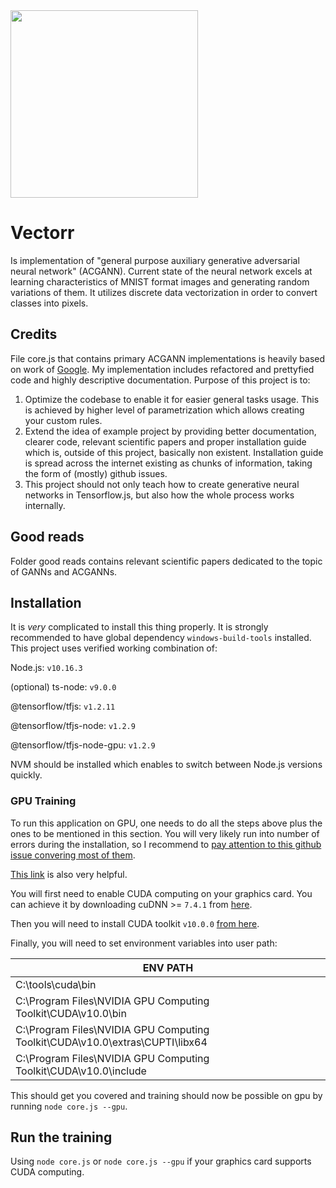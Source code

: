 <img src="https://i.postimg.cc/fTWtcmj2/tools.png" width="300">

# Vectorr
Is implementation of "general purpose auxiliary generative adversarial neural network" (ACGANN). Current state of the neural network excels at learning characteristics of MNIST format images and generating random variations of them. It utilizes discrete data vectorization in order to convert classes into pixels.
## Credits
File core.js that contains primary ACGANN implementations is heavily based on work of <a href="https://github.com/tensorflow/tfjs-examples/tree/master/mnist-acgan">Google</a>. My implementation includes refactored and prettyfied code and highly descriptive documentation. Purpose of this project is to:

1. Optimize the codebase to enable it for easier general tasks usage. This is achieved by higher level of parametrization which allows creating your custom rules.
2. Extend the idea of example project by providing better documentation, clearer code, relevant scientific papers and proper installation guide which is, outside of this project, basically non existent. Installation guide is spread across the internet existing as chunks of information, taking the form of (mostly) github issues.
3. This project should not only teach how to create generative neural networks in Tensorflow.js, but also how the whole process works internally.
## Good reads
Folder good reads contains relevant scientific papers dedicated to the topic of GANNs and ACGANNs.
## Installation
It is *very* complicated to install this thing properly. It is strongly recommended to have global dependency `windows-build-tools` installed. This project uses verified working combination of:

Node.js: `v10.16.3`

(optional) ts-node: `v9.0.0`

@tensorflow/tfjs: `v1.2.11`

@tensorflow/tfjs-node: `v1.2.9`

@tensorflow/tfjs-node-gpu: `v1.2.9`

NVM should be installed which enables to switch between Node.js versions quickly.

### GPU Training
To run this application on GPU, one needs to do all the steps above plus the ones to be mentioned in this section. You will very likely run into number of errors during the installation, so I recommend to <a href="https://github.com/tensorflow/tfjs/issues/2003">pay attention to this github issue convering most of them</a>.

<a href="https://www.tensorflow.org/install/gpu#windows_setup">This link</a> is also very helpful.

You will first need to enable CUDA computing on your graphics card. You can achieve it by downloading cuDNN >= `7.4.1` from <a href="https://developer.nvidia.com/rdp/cudnn-download">here</a>.

Then you will need to install CUDA toolkit `v10.0.0` <a href="https://developer.nvidia.com/cuda-downloads">from here</a>.

Finally, you will need to set environment variables into user path:

| ENV PATH |
| ---------- |
| C:\tools\cuda\bin |
| C:\Program Files\NVIDIA GPU Computing Toolkit\CUDA\v10.0\bin |
| C:\Program Files\NVIDIA GPU Computing Toolkit\CUDA\v10.0\extras\CUPTI\libx64 |
| C:\Program Files\NVIDIA GPU Computing Toolkit\CUDA\v10.0\include |

This should get you covered and training should now be possible on gpu by running `node core.js --gpu`.
## Run the training
Using `node core.js` or `node core.js --gpu` if your graphics card supports CUDA computing.

